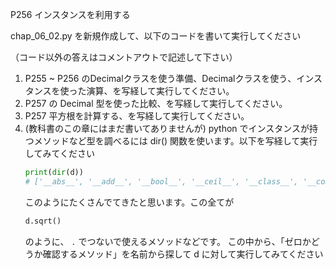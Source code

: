 P256 インスタンスを利用する

chap_06_02.py を新規作成して、以下のコードを書いて実行してください

（コード以外の答えはコメントアウトで記述して下さい）

1. P255 ~ P256 のDecimalクラスを使う準備、Decimalクラスを使う、インスタンスを使った演算、を写経して実行してください。
1. P257 の Decimal 型を使った比較、を写経して実行してください。
1. P257 平方根を計算する、を写経して実行してください。
1. (教科書のこの章にはまだ書いてありませんが) python でインスタンスが持つメソッドなど型を調べるには dir() 関数を使います。以下を写経して実行してみてください
    ```python
    print(dir(d))
    # ['__abs__', '__add__', '__bool__', '__ceil__', '__class__', '__complex__', '__copy__', '__deepcopy__', '__delattr__', '__dir__', '__divmod__', '__doc__', '__eq__', '__float__', '__floor__', '__floordiv__', '__format__', '__ge__', '__getattribute__', '__gt__', '__hash__', '__init__', '__init_subclass__', '__int__', '__le__', '__lt__', '__mod__', '__module__', '__mul__', '__ne__', '__neg__', '__new__', '__pos__', '__pow__', '__radd__', '__rdivmod__', '__reduce__', '__reduce_ex__', '__repr__', '__rfloordiv__', '__rmod__', '__rmul__', '__round__', '__rpow__', '__rsub__', '__rtruediv__', '__setattr__', '__sizeof__', '__str__', '__sub__', '__subclasshook__', '__truediv__', '__trunc__', 'adjusted', 'as_integer_ratio', 'as_tuple', 'canonical', 'compare', 'compare_signal', 'compare_total', 'compare_total_mag', 'conjugate', 'copy_abs', 'copy_negate', 'copy_sign', 'exp', 'fma', 'from_float', 'imag', 'is_canonical', 'is_finite', 'is_infinite', 'is_nan', 'is_normal', 'is_qnan', 'is_signed', 'is_snan', 'is_subnormal', 'is_zero', 'ln', 'log10', 'logb', 'logical_and', 'logical_invert', 'logical_or', 'logical_xor', 'max', 'max_mag', 'min', 'min_mag', 'next_minus', 'next_plus', 'next_toward', 'normalize', 'number_class', 'quantize', 'radix', 'real', 'remainder_near', 'rotate', 'same_quantum', 'scaleb', 'shift', 'sqrt', 'to_eng_string', 'to_integral', 'to_integral_exact', 'to_integral_value']
    ```
    このようにたくさんでてきたと思います。この全てが
    ```python
    d.sqrt()
    ```
    のように、 `.` でつないで使えるメソッドなどです。
    この中から、「ゼロかどうか確認するメソッド」を名前から探して d に対して実行してみてください




